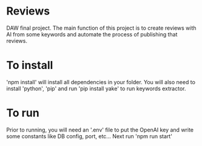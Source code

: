 # Reviews

DAW final project. The main function of this project is to create reviews with AI from some keywords and automate the process of publishing that reviews.

# To install

'npm install' will install all dependencies in your folder.
You will also need to install 'python', 'pip' and run 'pip install yake' to run keywords extractor.

# To run

Prior to running, you will need an '.env' file to put the OpenAI key and write some constants like DB config, port, etc...
Next run 'npm run start'

